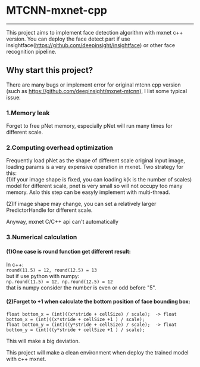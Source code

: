 # MTCNN-mxnet-cpp
--------------------
This project aims to implement face detection algorithm with mxnet c++ version. You can deploy the face detect part if use insightface(https://github.com/deepinsight/insightface) or other face recognition pipeline.

## Why start this project?
There are many bugs or implement error for original mtcnn cpp version (such as https://github.com/deepinsight/mxnet-mtcnn), I list some typical issue:

### 1.Memory leak
Forget to free pNet memory, especially pNet will run many times for different scale.
    
### 2.Computing overhead optimization
Frequently load pNet as the shape of different scale original input image, loading params is a very expensive operation in mxnet. Two strategy for this:  
(1)If your image shape is fixed, you can loading k(k is the number of scales) model for different scale, pnet is very small so will    not occupy too many memory. Aslo this step can be easyly implement with multi-thread.

(2)If image shape may change, you can set a relatively larger PredictorHandle for different scale.
    
Anyway, mxnet C/C++ api can't automatically 

### 3.Numerical calculation
#### (1)One case is round function get different result:
In c++:  
    `round(11.5) = 12, round(12.5) = 13`        
but if use python with numpy:  
    `np.round(11.5) = 12, np.round(12.5) = 12`  
that is numpy consider the number is even or odd before "5".
#### (2)Forget to +1 when calculate the bottom position of face bounding box:  
    float bottom_x = (int)((x*stride + cellSize) / scale);  -> float bottom_x = (int)((x*stride + cellSize +1 ) / scale); 
    float bottom_y = (int)((y*stride + cellSize) / scale);  -> float bottom_y = (int)((y*stride + cellSize +1 ) / scale);

This will make a big deviation.

This project will make a clean environment when deploy the trained model with c++ mxnet.
